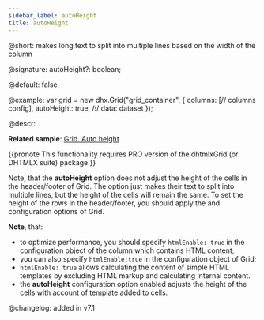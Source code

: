 ```yaml
---
sidebar_label: autoHeight
title: autoHeight
---
```


@short: makes long text to split into multiple lines based on the width of the column

@signature: autoHeight?: boolean;

@default: false

@example:
var grid = new dhx.Grid("grid_container", {
	columns: [// columns config],
	autoHeight: true,  /*!*/
	data: dataset
});

@descr: 

**Related sample**: [Grid. Auto height](https://snippet.dhtmlx.com/zkcsyazg)

{{pronote This functionality requires PRO version of the dhtmlxGrid (or DHTMLX suite) package.}}

Note, that the **autoHeight** option does not adjust the height of the cells in the header/footer of Grid. The option just makes their text to split into multiple lines, but the height of the cells will remain the same. To set the height of the rows in the header/footer, you should apply the [](grid/api/grid_headerrowheight_config.md) and [](grid/api/grid_footerrowheight_config.md) configuration options of Grid.  

**Note**, that:  

- to optimize performance, you should specify `htmlEnable: true` in the configuration object of the column which contains HTML content;
- you can also specify `htmlEnable:true` in the configuration object of Grid;
- `htmlEnable: true` allows calculating the content of simple HTML templates by excluding HTML markup and calculating internal content.
- the **autoHeight** configuration option enabled adjusts the height of the cells with account of [template](grid/api/grid_columns_config.md) added to cells.

@changelog: added in v7.1

[comment]: # (@relatedapi: grid/api/grid_data_config.md)

[comment]: # (@related: grid/initialization.md#initialize-grid grid/configuration.md#autoheight-for-columns)

